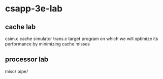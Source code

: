# csapp-3e-lab

## cache lab
csim.c cache simulator
trans.c target program on which we will optimize its performance by minimizing cache misses

## processor lab
misc/
pipe/
